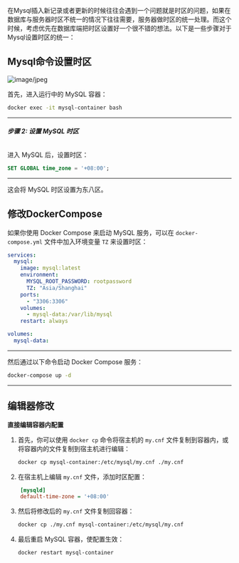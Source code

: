 在Mysql插入新记录或者更新的时候往往会遇到一个问题就是时区的问题，如果在数据库与服务器时区不统一的情况下往往需要，服务器做时区的统一处理。而这个时候，考虑优先在数据库端把时区设置好一个很不错的想法。以下是一些步骤对于Mysql设置时区的统一：

## Mysql命令设置时区
![image/jpeg](http://localhost:4000/image/0968cefcce0739fcf15011dc458992b1.jpg '微信图片_20250208044504.jpg')

首先，进入运行中的 MySQL 容器：

```sh
docker exec -it mysql-container bash
```
---
###### **步骤 2: 设置 MySQL 时区**

进入 MySQL 后，设置时区：

```sql
SET GLOBAL time_zone = '+08:00';
```
---

这会将 MySQL 时区设置为东八区。

## 修改DockerCompose
如果你使用 Docker Compose 来启动 MySQL 服务，可以在 `docker-compose.yml` 文件中加入环境变量 `TZ` 来设置时区：

```yaml
services:
  mysql:
    image: mysql:latest
    environment:
      MYSQL_ROOT_PASSWORD: rootpassword
      TZ: "Asia/Shanghai"
    ports:
      - "3306:3306"
    volumes:
      - mysql-data:/var/lib/mysql
    restart: always

volumes:
  mysql-data:
```
---

然后通过以下命令启动 Docker Compose 服务：

```sh
docker-compose up -d
```
---

## 编辑器修改

**直接编辑容器内配置**

1.  首先，你可以使用 `docker cp` 命令将宿主机的 `my.cnf` 文件复制到容器内，或将容器内的文件复制到宿主机进行编辑：
    
    ```sh
    docker cp mysql-container:/etc/mysql/my.cnf ./my.cnf
    ```
    
    
2.  在宿主机上编辑 `my.cnf` 文件，添加时区配置：
    
```ini
    [mysqld]
    default-time-zone = '+08:00'
``` 
    

    
3.  然后将修改后的 `my.cnf` 文件复制回容器：
    
    ```sh
    docker cp ./my.cnf mysql-container:/etc/mysql/my.cnf
    ```


4.  最后重启 MySQL 容器，使配置生效：

    ```sh
    docker restart mysql-container
    ```
